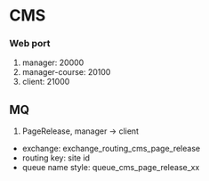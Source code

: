 # CMS

### Web port
1. manager: 20000
2. manager-course: 20100
3. client: 21000

## MQ
1. PageRelease, manager -> client
* exchange: exchange_routing_cms_page_release
* routing key: site id
* queue name style: queue_cms_page_release_xx
